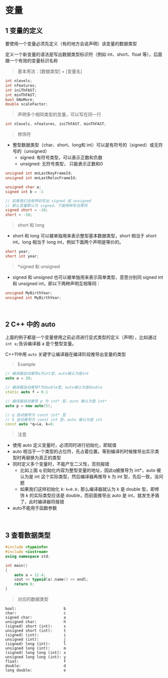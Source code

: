 &emsp;
# 变量

## 1 变量的定义
要使用一个变量必须先定义（有的地方会说声明）该变量的数据类型

定义一个新变量的语法是写出数据类型标识符（例如 int、short、float 等），后面跟一个有效的变量标识名称

>基本用法：[数据类型] + [变量名]
```c++
int nlevels;
int nfeatures;
int iniThFAST;
int minThFAST;
bool bNoMore;
double scaleFactor;
```

>声明多个相同类型的变量，可以写在同一行
```c++
int nlevels, nfeatures, iniThFAST, minThFAST;
```

>修饰符
- 整型数据类型（char、short、long和 int）可以是有符号的（signed）或无符号的（unsigned）
  - signed: 有符号类型，可以表示正数和负数
  - unsigned: 无符号类型， 只能表示正数和0
```c++
unsigned int mnLastKeyFrameId;
unsigned int mnLastRelocFrameId;

unsigned char a;
signed int b = -1

// 如果我们没有特别写出 signed 或 unsigned
// 那么变量默认为 signed，下面两种写法等同
signed short = -10;
short = -10;
```

>short 和 long 
- short 和 long 可以被单独用来表示整型基本数据类型，short 相当于 short int，long 相当于 long int，例如下面两个声明是等价的。
```c++
short year;
short int year;
```

>*signed 和 unsigned
- signed 和 unsigned 也可以被单独用来表示简单类型，意思分别同 signed int 和 unsigned int，即以下两种声明互相等同：
```c++
unsigned MyBirthYear;
unsigned int MyBirthYear;
```

&emsp;
## 2 C++ 中的 auto
上面的例子都是一个变量使用之前必须进行显式类型的定义（声明），比如通过 `int a;`告诉编译器 a 是个整型变量。    

C++11中用 `auto` 关键字让编译器在编译阶段推导出变量的类型

>Example
```c++
// 编译器自动推导a为int型，auto被认为是int
auto a = 20;    

// 编译器自动推导f为double型，auto被认为是double
static auto f = 0.1    

// 编译器自动推导 p 为 int* 型，auto 被认为是 int*
auto p = new auto(5);  

// q 自动推导为 const int* 型
// k 自动推导为 const int 型，auto 被认为是 int
const auto *q=&a, k=8; 
```

>注意
- 使用 auto 定义变量时，必须同时进行初始化，即赋值
- auto 相当于一个类型的占位符，先占着位置。等到编译的时候推导出实示类型时再替换为真正的类型
- 同时定义多个变量时，不能产生二义性，否则报错
    - 比如上面 q 初始化内容为整型变量的地址，因此q被推导为 int*，auto 被认为是 int 这个实际类型，然后编译器再推导 k 为 int 型，先后一致，没问题
    - 如果我们这样初始化 k∶ `k=0.8;` 那么编译器就认为 k 是 double 型，即修饰 k 的实际类型应该是 double，而前面推导出 auto 是 int，就发生矛盾了，此时编译器将报错
- auto不能用于函数参数

&emsp;
## 3 查看数据类型


```c++
#include <typeinfo>
#include <iostream>
using namespace std;

int main()
{
    auto a = 12.4;
    cout << typeid(a).name() << endl;
    return 0;
}
```

>对应的数据类型
```
bool:                     b
char:                     c
signed char:              a
unsigned char:            h
(signed) short (int):     s
unsigned short (int):     t
(signed) (int):           i
unsigned (int):           j
(signed) long (int):      l
unsigned long (int):      m
(signed) long long (int): x
unsigned long long (int): y
float:                    f
double:                   d
long double:              e
```
